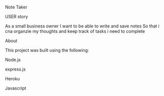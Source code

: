 Note Taker

USER story

As a small business owner
I want to be able to write and save notes
So that i cna organzie my thoughts and keep track of tasks i need to complete


About

This project was built using the following:

Node.js

express.js

Heroku

Javascript

